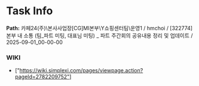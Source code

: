 # Task Info

**Path:** 카페24(주)\본사사업장\[CG]MI본부\Y쇼핑센터팀\운영1 / hmchoi / [322774] 본부 내 소통 (팀_파트 미팅, 대표님 미팅) _ 파트 주간회의 공유내용 정리 및 업데이트 / 2025-09-01_00-00-00

### WIKI
- ["https://wiki.simplexi.com/pages/viewpage.action?pageId=2782209752"]

